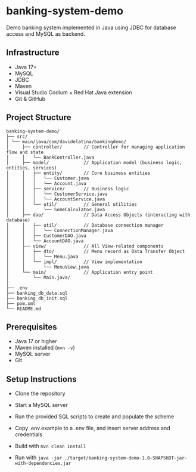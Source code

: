 # banking-system-demo
Demo banking system implemented in Java using JDBC for database access and MySQL as backend.

## Infrastructure

- Java 17+
- MySQL
- JDBC
- Maven
- Visual Studio Codium + Red Hat Java extension
- Git & GitHub

## Project Structure
```
banking-system-demo/
├── src/
│ └── main/java/com/davidelatina/bankingdemo/
│     ├── controller/        // Controller for managing application flow and state       
│     │   └── BankController.java
│     ├── model/             // Application model (business logic, entities, services)
│     │   ├── entity/        // Core business entities
│     │   │   └── Customer.java
│     │   │   └── Account.java
│     │   ├── service/       // Business logic
│     │   │   └── CustomerService.java
│     │   │   └── AccountService.java
│     │   └── util/          // General utilities
│     │       └── SomeCalculator.java
│     ├── dao/               // Data Access Objects (interacting with database)
│     │   ├── util/          // Database connection manager
│     │   │   └── ConnectionManager.java
│     │   ├── CustomerDAO.java
│     │   └── AccountDAO.java
│     ├── view/              // All View-related components
│     │   ├── dto/           // Menu record as Data Transfer Object
│     │   │   └── Menu.java  
│     │   └── impl/          // View implementation
│     │       └── MenuView.java
│     └── main/              // Application entry point 
│         └── Main.java/     
│      
├── .env
├── banking_db_data.sql
├── banking_db_init.sql
├── pom.xml
└── README.md
```
## Prerequisites

- Java 17 or higher
- Maven installed (`mvn -v`)
- MySQL server
- Git

## Setup Instructions

- Clone the repository

- Start a MySQL server

- Run the provided SQL scripts to create and populate the scheme

- Copy .env.example to a .env file, and insert server address and credentials

- Build with ```mvn clean install```

- Run with ```java -jar ./target/banking-system-demo-1.0-SNAPSHOT-jar-with-dependencies.jar```